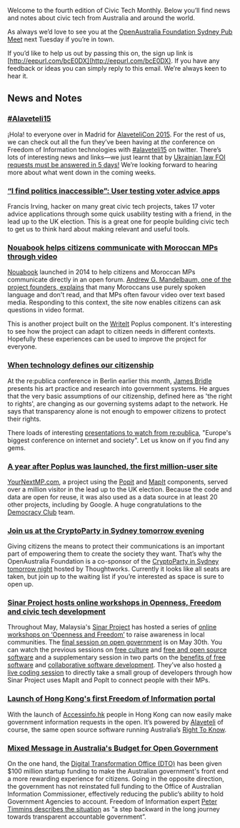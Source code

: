 Welcome to the fourth edition of Civic Tech Monthly. Below you’ll find news and notes about civic tech from Australia and around the world.

As always we’d love to see you at the [OpenAustralia Foundation Sydney Pub Meet](http://www.meetup.com/OpenAustralia-Foundation/) next Tuesday if you’re in town.

If you’d like to help us out by passing this on, the sign up link is [http://eepurl.com/bcE0DX](http://eepurl.com/bcE0DX).
If you have any feedback or ideas you can simply reply to this email. We’re always keen to hear it.

## News and Notes

### [\#Alaveteli15](https://twitter.com/hashtag/alaveteli15?src=hash&vertical=default&f=tweets)

¡Hola! to everyone over in Madrid for [AlaveteliCon 2015](https://www.mysociety.org/projects/freedom-of-information/alaveteli/alavetelicon%202015/).
For the rest of us, we can check out all the fun they’ve been having at *the* conference on Freedom of Information technologies with [\#alaveteli15](https://twitter.com/hashtag/alaveteli15?src=hash&vertical=default&f=tweets)
 on twitter.
There’s lots of interesting news and links—we just learnt that by [Ukrainian law FOI requests must be answered in 5 days!](https://twitter.com/alaveteli_foi/status/600653401437921280)
We’re looking forward to hearing more about what went down in the coming weeks.

### [“I find politics inaccessible”: User testing voter advice apps](http://www.flourish.org/2015/04/i-find-politics-inaccessible-user-testing-voter-advice-apps/)

Francis Irving, hacker on many great civic tech projects, takes 17 voter advice applications through some quick usability testing with a friend, in the lead up to the UK election.
This is a great one for people building civic tech to get us to think hard about making relevant and useful tools.

### [Nouabook helps citizens communicate with Moroccan MPs through video](https://groups.google.com/forum/?utm_medium=email&utm_source=footer#!msg/poplus/XWzOrY-35fI/5opG2R2OgjgJ)

[Nouabook](http://nouabook.ma/) launched in 2014 to help citizens and Moroccan MPs communicate directly in an open forum.
[Andrew G. Mandelbaum, one of the project founders, explains](https://groups.google.com/forum/?utm_medium=email&utm_source=footer#!msg/poplus/XWzOrY-35fI/5opG2R2OgjgJ) that many Moroccans use purely spoken language and don't read, and that MPs often favour video over text based media.
Responding to this context, the site now enables citizens can ask questions in video format.

This is another project built on the [WriteIt](http://writeit.poplus.org/) Poplus component.
It's interesting to see how the project can adapt to citizen needs in different contexts.
Hopefully these experiences can be used to improve the project for everyone.

### [When technology defines our citizenship](https://re-publica.de/en/session/living-electromagnetic-spectrum)

At the re:publica conference in Berlin earlier this month, [James Bridle](http://booktwo.org/) presents his art practice and research into government systems.
He argues that the very basic assumptions of our citizenship, defined here as 'the right to rights', are changing as our governing systems adapt to the network.
He says that transparency alone is not enough to empower citizens to protect their rights.

There loads of interesting [presentations to watch from re:publica](https://re-publica.de/archive/sessions), "Europe's biggest conference on internet and society".
Let us know on if you find any gems.

### [A year after Poplus was launched, the first million-user site](https://groups.google.com/forum/?utm_medium=email&utm_source=footer#!msg/poplus/0aieK9X0iz4/z7OO7BCTFHAJ)

[YourNextMP.com](https://yournextmp.com/), a project using the [Popit](http://popit.poplus.org/) and [MapIt](http://mapit.poplus.org/) components, served over a million visitor in the lead up to the UK election.
Because the code and data are open for reuse, it was also used as a data source in at least 20 other projects, including by Google.
A huge congratulations to the [Democracy Club](https://democracyclub.org.uk/) team.

### [Join us at the CryptoParty in Sydney tomorrow evening](http://www.eventbrite.com.au/e/cryptoparty-sydney-registration-16721045096?aff=estw)

Giving citizens the means to protect their communications is an important part of empowering them to create the society they want.
That’s why the OpenAustralia Foundation is a co-sponsor of the [CryptoParty in Sydney tomorrow night](http://www.eventbrite.com.au/e/cryptoparty-sydney-registration-16721045096?aff=estw) hosted by Thoughtworks.
Currently it looks like all seats are taken, but join up to the waiting list if you’re interested as space is sure to open up.

### [Sinar Project hosts online workshops in Openness, Freedom and civic tech development](http://sinarproject.org/en/activities)

Throughout May, Malaysia's [Sinar Project](http://sinarproject.org/en) has hosted a series of [online workshops on ‘Openness and Freedom’](http://sinarproject.org/en/activities) to raise awareness in local communities.
The [final session on open government](https://plus.google.com/events/cbt8k0f4c8gl449l4h6b89jb79s) is on May 30th.
You can watch the previous sessions on [free culture](https://www.youtube.com/watch?v=1nFcFaulr58&feature=youtu.be) and [free and open source software](https://www.youtube.com/watch?v=6UNx0Cq5l4Y) and a supplementary session in two parts on the [benefits of free software](https://www.youtube.com/watch?v=EaAabrBu5BU) and [collaborative software development](https://www.youtube.com/watch?v=djD0b_pwhPY).
They’ve also hosted [a live coding session](https://plus.google.com/events/cip9ia3dq50ag9f7daanslv0ljs) to directly take a small group of developers through how Sinar Project uses MapIt and PopIt to connect people with their MPs.

### [Launch of Hong Kong's first Freedom of Information portal](https://accessinfo.hk/)

With the launch of [Accessinfo.hk](https://accessinfo.hk) people in Hong Kong can now easily make government information requests in the open. It’s powered by [Alaveteli](http://alaveteli.org/) of course, the same open source software running Australia’s [Right To Know](https://www.righttoknow.org.au/).

### [Mixed Message in Australia's Budget for Open Government](http://foi-privacy.blogspot.com.au/2015/05/budget-allocates-transitional-cash-to.html)

On the one hand, the [Digital Transformation Office (DTO)](https://www.dto.gov.au/) has been given $100 million startup funding to make the Australian government's front end a more rewarding experience for citizens.
Going in the opposite direction, the government has not reinstated full funding to the Office of Australian Information Commissioner, effectively reducing the public’s ability to hold Government Agencies to account.
Freedom of Information expert [Peter Timmins describes the situation](http://foi-privacy.blogspot.com.au/2015/05/budget-allocates-transitional-cash-to.html) as “a step backward in the long journey towards transparent accountable government”.

